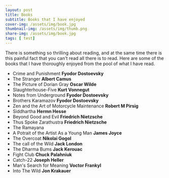 ```yaml
---
layout: post
title: Books
subtitle: Books that I have enjoyed
cover-img: /assets/img/book.jpg
thumbnail-img: /assets/img/thumb.png
share-img: /assets/img/book.jpg
tags: [ test]
---
```


There is something so thrilling about reading, and at the same time there is this painful fact that you can't read all there is to read. Here are some of the books that I have thoroughly enjoyed from the pool of what I have read.

* Crime and Punishment **Fyodor Dostoevsky**
* The Stranger **Albert Camus**
* The Picture of Dorian Gray **Oscar Wilde**
* Slaughterhouse-Five **Kurt Vonnegut**
* Notes from Underground **Fyodor Dostoevsky**
* Brothers Karamazov **Fyodor Dostoevsky**
* Zen and the Art of Motorcycle Maintenance **Robert M Pirsig**
* Siddhartha **Hermn Hesse**
* Beyond Good and Evil **Friedrich Nietzsche**
* Thus Spoke Zarathustra **Friedrich Nietzsche**
* The Ramayana
* A Potrait of the Artist As a Young Man **James Joyce**
* The Overcoat **Nikolai Gogol**
* The call of the Wild **Jack London**
* The Dharma Bums **Jack Kerouac**
* Fight Club **Chuck Palahniuk**
* Catch-22 **Joseph Heller**
* Man's Search for Meaning **Voctor Frankyl**
* Into The Wild **Jon Krakauer**
